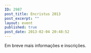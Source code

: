```yaml
---
ID: 2987
post_title: Encristus 2013
post_excerpt: ""
layout: event
published: true
post_date: 2013-02-04 20:48:52
---
```

Em breve mais informações e inscrições.